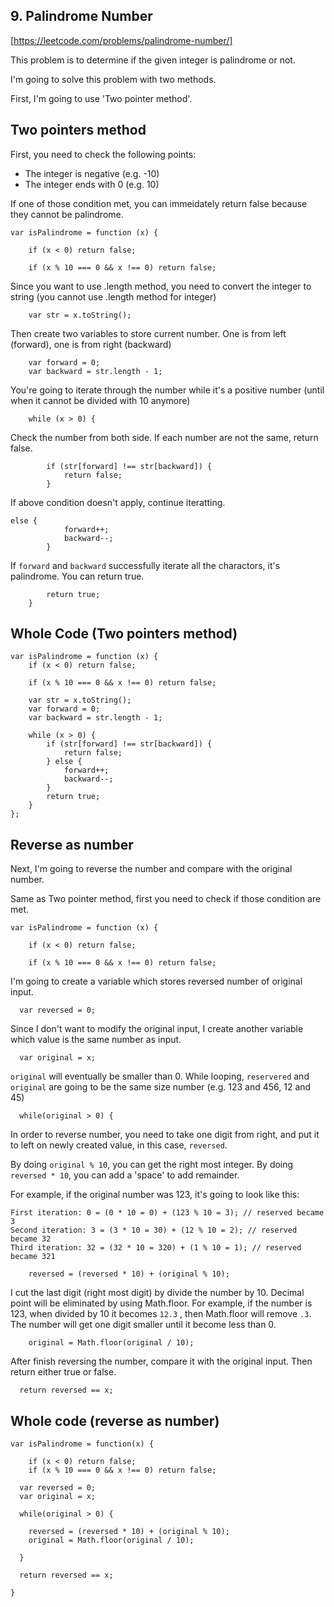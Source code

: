 ## 9. Palindrome Number

[https://leetcode.com/problems/palindrome-number/]

This problem is to determine if the given integer is palindrome or not.

I'm going to solve this problem with two methods.

First, I'm going to use 'Two pointer method'.

## Two pointers method

First, you need to check the following points:

- The integer is negative (e.g. -10)
- The integer ends with 0 (e.g. 10)

If one of those condition met, you can immeidately return false because they cannot be palindrome.

```
var isPalindrome = function (x) {

	if (x < 0) return false;

	if (x % 10 === 0 && x !== 0) return false;
```

Since you want to use .length method, you need to convert the integer to string (you cannot use .length method for integer)

```
	var str = x.toString();
```

Then create two variables to store current number. One is from left (forward), one is from right (backward)

```
	var forward = 0;
	var backward = str.length - 1;
```

You're going to iterate through the number while it's a positive number (until when it cannot be divided with 10 anymore)

```
	while (x > 0) {

```

Check the number from both side. If each number are not the same, return false.

```
		if (str[forward] !== str[backward]) {
			return false;
		}
```

If above condition doesn't apply, continue iteratting.

```
else {
			forward++;
			backward--;
		}

```

If `forward` and `backward` successfully iterate all the charactors, it's palindrome. You can return true.

```
		return true;
	}
```

## Whole Code (Two pointers method)

```
var isPalindrome = function (x) {
	if (x < 0) return false;

	if (x % 10 === 0 && x !== 0) return false;

	var str = x.toString();
	var forward = 0;
	var backward = str.length - 1;

	while (x > 0) {
		if (str[forward] !== str[backward]) {
			return false;
		} else {
			forward++;
			backward--;
		}
		return true;
	}
};
```

## Reverse as number

Next, I'm going to reverse the number and compare with the original number.

Same as Two pointer method, first you need to check if those condition are met.

```
var isPalindrome = function (x) {

	if (x < 0) return false;

	if (x % 10 === 0 && x !== 0) return false;
```

I'm going to create a variable which stores reversed number of original input.

```
  var reversed = 0;
```

Since I don't want to modify the original input, I create another variable which value is the same number as input.

```
  var original = x;
```

`original` will eventually be smaller than 0. While looping, `reservered` and `original` are going to be the same size number (e.g. 123 and 456, 12 and 45)

```
  while(original > 0) {
```

In order to reverse number, you need to take one digit from right, and put it to left on newly created value, in this case, `reversed`.

By doing `original % 10`, you can get the right most integer.
By doing `reversed * 10`, you can add a 'space' to add remainder.

For example, if the original number was 123, it's going to look like this:

```
First iteration: 0 = (0 * 10 = 0) + (123 % 10 = 3); // reserved became 3
Second iteration: 3 = (3 * 10 = 30) + (12 % 10 = 2); // reserved became 32
Third iteration: 32 = (32 * 10 = 320) + (1 % 10 = 1); // reserved became 321
```

```
    reversed = (reversed * 10) + (original % 10);
```

I cut the last digit (right most digit) by divide the number by 10. Decimal point will be eliminated by using Math.floor. For example, if the number is 123, when divided by 10 it becomes `12.3` , then Math.floor will remove `.3`. The number will get one digit smaller until it become less than 0.

```
    original = Math.floor(original / 10);

```

After finish reversing the number, compare it with the original input. Then return either true or false.

```
  return reversed == x;
```

## Whole code (reverse as number)

```
var isPalindrome = function(x) {

	if (x < 0) return false;
	if (x % 10 === 0 && x !== 0) return false;

  var reversed = 0;
  var original = x;

  while(original > 0) {

    reversed = (reversed * 10) + (original % 10);
    original = Math.floor(original / 10);

  }

  return reversed == x;

}
```
